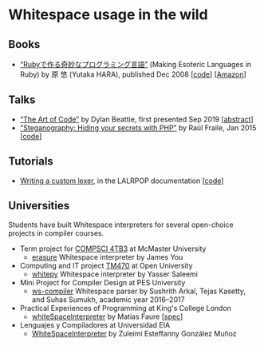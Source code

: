 # Whitespace usage in the wild

## Books

- [“Rubyで作る奇妙なプログラミング言語”](https://esolang-book.route477.net/)
  (Making Esoteric Languages in Ruby) by 原 悠 (Yutaka HARA),
  published Dec 2008
  [[code](https://github.com/yhara/esolang-book-sources)]
  [[Amazon](https://www.amazon.com/dp/4839927847)]

## Talks

- [“The Art of Code”](https://www.youtube.com/watch?v=6avJHaC3C2U)
  by Dylan Beattie, first presented Sep 2019
  [[abstract](https://dylanbeattie.net/talks/the-art-of-code.html)]
- [“Steganography: Hiding your secrets with PHP”](https://www.slideshare.net/raulfraile/steganography-hiding-your-secrets-with-php)
  by Raúl Fraile, Jan 2015
  [[code](https://github.com/raulfraile/steganography_talk)]

## Tutorials

- [Writing a custom lexer](https://lalrpop.github.io/lalrpop/lexer_tutorial/003_writing_custom_lexer.html),
  in the LALRPOP documentation
  [[code](https://github.com/lalrpop/lalrpop/tree/master/doc/whitespace)]

## Universities

Students have built Whitespace interpreters for several open-choice projects in
compiler courses.

- Term project for [COMPSCI 4TB3](https://www.cas.mcmaster.ca/~cs4tb3/outline.html)
  at McMaster University
  - [erasure](https://github.com/jmesyou/erasure)
    Whitespace interpreter by James You
- Computing and IT project [TM470](https://css2.open.ac.uk/outis/descs/courses/TM470.htm)
  at Open University
  - [whitepy](https://github.com/yasn77/whitepy)
    Whitespace interpreter by Yasser Saleemi
- Mini Project for Compiler Design at PES University
  - [ws-compiler](https://gitlab.com/tejaskasetty/ws-compiler)
    Whitespace parser by Sushrith Arkal, Tejas Kasetty, and Suhas Sumukh,
    academic year 2016–2017
- Practical Experiences of Programming at King's College London
  - [whiteSpaceInterpreter](https://github.com/faurehu/whiteSpaceInterpreter)
    by Matias Faure
    [[spec](https://github.com/faurehu/whiteSpaceInterpreter/blob/master/Whitespace.pdf)]
- Lenguajes y Compiladores at Universidad EIA
  - [WhiteSpaceInterpreter](https://github.com/EIA-University/WhiteSpaceInterpreter)
    by Zuleimi Esteffanny González Muñoz
